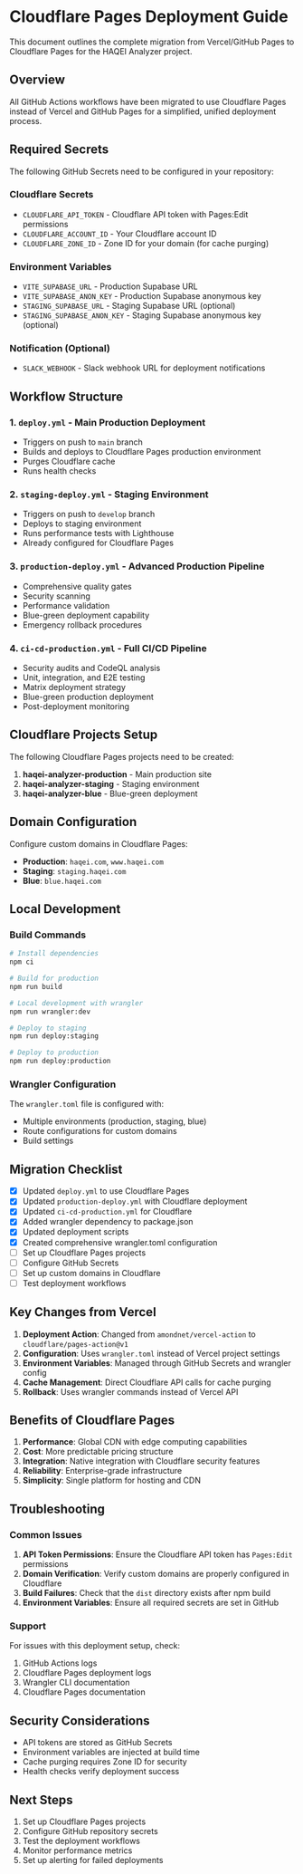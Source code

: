 # Cloudflare Pages Deployment Guide

This document outlines the complete migration from Vercel/GitHub Pages to Cloudflare Pages for the HAQEI Analyzer project.

## Overview

All GitHub Actions workflows have been migrated to use Cloudflare Pages instead of Vercel and GitHub Pages for a simplified, unified deployment process.

## Required Secrets

The following GitHub Secrets need to be configured in your repository:

### Cloudflare Secrets
- `CLOUDFLARE_API_TOKEN` - Cloudflare API token with Pages:Edit permissions
- `CLOUDFLARE_ACCOUNT_ID` - Your Cloudflare account ID
- `CLOUDFLARE_ZONE_ID` - Zone ID for your domain (for cache purging)

### Environment Variables
- `VITE_SUPABASE_URL` - Production Supabase URL
- `VITE_SUPABASE_ANON_KEY` - Production Supabase anonymous key
- `STAGING_SUPABASE_URL` - Staging Supabase URL (optional)
- `STAGING_SUPABASE_ANON_KEY` - Staging Supabase anonymous key (optional)

### Notification (Optional)
- `SLACK_WEBHOOK` - Slack webhook URL for deployment notifications

## Workflow Structure

### 1. `deploy.yml` - Main Production Deployment
- Triggers on push to `main` branch
- Builds and deploys to Cloudflare Pages production environment
- Purges Cloudflare cache
- Runs health checks

### 2. `staging-deploy.yml` - Staging Environment
- Triggers on push to `develop` branch
- Deploys to staging environment
- Runs performance tests with Lighthouse
- Already configured for Cloudflare Pages

### 3. `production-deploy.yml` - Advanced Production Pipeline
- Comprehensive quality gates
- Security scanning
- Performance validation
- Blue-green deployment capability
- Emergency rollback procedures

### 4. `ci-cd-production.yml` - Full CI/CD Pipeline
- Security audits and CodeQL analysis
- Unit, integration, and E2E testing
- Matrix deployment strategy
- Blue-green production deployment
- Post-deployment monitoring

## Cloudflare Projects Setup

The following Cloudflare Pages projects need to be created:

1. **haqei-analyzer-production** - Main production site
2. **haqei-analyzer-staging** - Staging environment
3. **haqei-analyzer-blue** - Blue-green deployment

## Domain Configuration

Configure custom domains in Cloudflare Pages:

- **Production**: `haqei.com`, `www.haqei.com`
- **Staging**: `staging.haqei.com`
- **Blue**: `blue.haqei.com`

## Local Development

### Build Commands
```bash
# Install dependencies
npm ci

# Build for production
npm run build

# Local development with wrangler
npm run wrangler:dev

# Deploy to staging
npm run deploy:staging

# Deploy to production
npm run deploy:production
```

### Wrangler Configuration

The `wrangler.toml` file is configured with:
- Multiple environments (production, staging, blue)
- Route configurations for custom domains
- Build settings

## Migration Checklist

- [x] Updated `deploy.yml` to use Cloudflare Pages
- [x] Updated `production-deploy.yml` with Cloudflare deployment
- [x] Updated `ci-cd-production.yml` for Cloudflare
- [x] Added wrangler dependency to package.json
- [x] Updated deployment scripts
- [x] Created comprehensive wrangler.toml configuration
- [ ] Set up Cloudflare Pages projects
- [ ] Configure GitHub Secrets
- [ ] Set up custom domains in Cloudflare
- [ ] Test deployment workflows

## Key Changes from Vercel

1. **Deployment Action**: Changed from `amondnet/vercel-action` to `cloudflare/pages-action@v1`
2. **Configuration**: Uses `wrangler.toml` instead of Vercel project settings
3. **Environment Variables**: Managed through GitHub Secrets and wrangler config
4. **Cache Management**: Direct Cloudflare API calls for cache purging
5. **Rollback**: Uses wrangler commands instead of Vercel API

## Benefits of Cloudflare Pages

1. **Performance**: Global CDN with edge computing capabilities
2. **Cost**: More predictable pricing structure
3. **Integration**: Native integration with Cloudflare security features
4. **Reliability**: Enterprise-grade infrastructure
5. **Simplicity**: Single platform for hosting and CDN

## Troubleshooting

### Common Issues

1. **API Token Permissions**: Ensure the Cloudflare API token has `Pages:Edit` permissions
2. **Domain Verification**: Verify custom domains are properly configured in Cloudflare
3. **Build Failures**: Check that the `dist` directory exists after npm build
4. **Environment Variables**: Ensure all required secrets are set in GitHub

### Support

For issues with this deployment setup, check:
1. GitHub Actions logs
2. Cloudflare Pages deployment logs
3. Wrangler CLI documentation
4. Cloudflare Pages documentation

## Security Considerations

- API tokens are stored as GitHub Secrets
- Environment variables are injected at build time
- Cache purging requires Zone ID for security
- Health checks verify deployment success

## Next Steps

1. Set up Cloudflare Pages projects
2. Configure GitHub repository secrets
3. Test the deployment workflows
4. Monitor performance metrics
5. Set up alerting for failed deployments